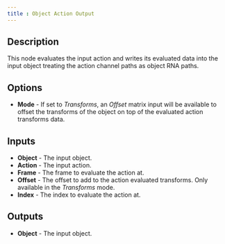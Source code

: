 ```yaml
---
title : Object Action Output
---
```


## Description

This node evaluates the input action and writes its evaluated data into the
input object treating the action channel paths as object RNA paths.

## Options

- **Mode** - If set to *Transforms*, an *Offset* matrix input will be available
  to offset the transforms of the object on top of the evaluated action
  transforms data.

## Inputs

- **Object** - The input object.
- **Action** - The input action.
- **Frame** - The frame to evaluate the action at.
- **Offset** - The offset to add to the action evaluated transforms. Only
  available in the *Transforms* mode.
- **Index** - The index to evaluate the action at.

## Outputs

- **Object** - The input object.

